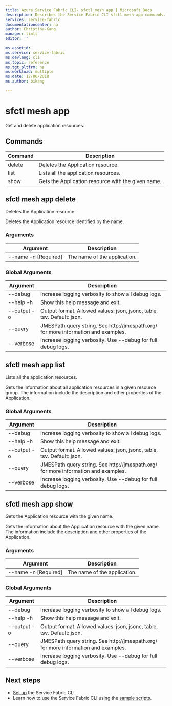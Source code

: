 ```yaml
---
title: Azure Service Fabric CLI- sfctl mesh app | Microsoft Docs
description: Describes the Service Fabric CLI sfctl mesh app commands.
services: service-fabric
documentationcenter: na
author: Christina-Kang
manager: timlt
editor: ''

ms.assetid: 
ms.service: service-fabric
ms.devlang: cli
ms.topic: reference
ms.tgt_pltfrm: na
ms.workload: multiple
ms.date: 12/06/2018
ms.author: bikang

---
```


# sfctl mesh app
Get and delete application resources.

## Commands

|Command|Description|
| --- | --- |
| delete | Deletes the Application resource. |
| list | Lists all the application resources. |
| show | Gets the Application resource with the given name. |

## sfctl mesh app delete
Deletes the Application resource.

Deletes the Application resource identified by the name.

### Arguments

|Argument|Description|
| --- | --- |
| --name -n [Required] | The name of the application. |

### Global Arguments

|Argument|Description|
| --- | --- |
| --debug | Increase logging verbosity to show all debug logs. |
| --help -h | Show this help message and exit. |
| --output -o | Output format.  Allowed values\: json, jsonc, table, tsv.  Default\: json. |
| --query | JMESPath query string. See http\://jmespath.org/ for more information and examples. |
| --verbose | Increase logging verbosity. Use --debug for full debug logs. |

## sfctl mesh app list
Lists all the application resources.

Gets the information about all application resources in a given resource group. The information include the description and other properties of the Application.

### Global Arguments

|Argument|Description|
| --- | --- |
| --debug | Increase logging verbosity to show all debug logs. |
| --help -h | Show this help message and exit. |
| --output -o | Output format.  Allowed values\: json, jsonc, table, tsv.  Default\: json. |
| --query | JMESPath query string. See http\://jmespath.org/ for more information and examples. |
| --verbose | Increase logging verbosity. Use --debug for full debug logs. |

## sfctl mesh app show
Gets the Application resource with the given name.

Gets the information about the Application resource with the given name. The information include the description and other properties of the Application.

### Arguments

|Argument|Description|
| --- | --- |
| --name -n [Required] | The name of the application. |

### Global Arguments

|Argument|Description|
| --- | --- |
| --debug | Increase logging verbosity to show all debug logs. |
| --help -h | Show this help message and exit. |
| --output -o | Output format.  Allowed values\: json, jsonc, table, tsv.  Default\: json. |
| --query | JMESPath query string. See http\://jmespath.org/ for more information and examples. |
| --verbose | Increase logging verbosity. Use --debug for full debug logs. |


## Next steps
- [Set up](service-fabric-cli.md) the Service Fabric CLI.
- Learn how to use the Service Fabric CLI using the [sample scripts](/azure/service-fabric/scripts/sfctl-upgrade-application).